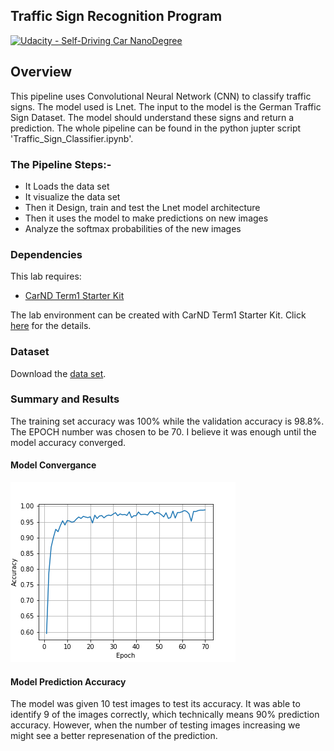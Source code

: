 ## Traffic Sign Recognition Program
[![Udacity - Self-Driving Car NanoDegree](https://s3.amazonaws.com/udacity-sdc/github/shield-carnd.svg)](http://www.udacity.com/drive)

Overview
---
This pipeline uses Convolutional Neural Network (CNN) to classify traffic signs. The model used is Lnet. The input to the model is the German Traffic Sign Dataset. The model should understand these signs and return a prediction. The whole pipeline can be found in the python jupter script 'Traffic_Sign_Classifier.ipynb'.  

### The Pipeline Steps:-
* It Loads the data set
* It visualize the data set
* Then it Design, train and test the Lnet model architecture
* Then it uses the model to make predictions on new images
* Analyze the softmax probabilities of the new images

### Dependencies
This lab requires:

* [CarND Term1 Starter Kit](https://github.com/udacity/CarND-Term1-Starter-Kit)

The lab environment can be created with CarND Term1 Starter Kit. Click [here](https://github.com/udacity/CarND-Term1-Starter-Kit/blob/master/README.md) for the details.

### Dataset

Download the [data set](https://s3.amazonaws.com/video.udacity-data.com/topher/2017/February/5898cd6f_traffic-signs-data/traffic-signs-data.zip). 

### Summary and Results

The training set accuracy was 100% while the validation accuracy is  98.8%. The EPOCH number was chosen to be 70. I believe it was enough until the model accuracy converged. 

#### Model Convergance
![Alt text](/plots/Model_accuracy.png?raw=true "Title")


#### Model Prediction Accuracy 
The model was given 10 test images to test its accuracy. It was able to identify 9 of the images correctly, which technically means 90% prediction accuracy. However, when the number of testing images increasing we might see a better represenation of the prediction. 
